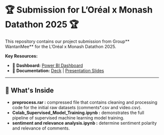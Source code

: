 # 🏆 Submission for L’Oréal x Monash Datathon 2025 🏆

This repository contains our project submission from Group** WantanMee** for the L’Oréal x Monash Datathon 2025.

**Key Resources:**

*   🎨 **Dashboard:** [Power BI Dashboard](https://app.powerbi.com/view?r=eyJrIjoiMGJkMDMzY2QtZjgyNy00Yjc5LWEzOGEtNTZjNTcyNTZiNmIyIiwidCI6IjBmZWQwM2EzLTQwMmQtNDYzMy1hOGNkLThiMzA4ODIyMjUzZSIsImMiOjEwfQ%3D%3D)
*   📄 **Documentation:** [Deck](https://cloudmails-my.sharepoint.com/:w:/g/personal/tp068221_mail_apu_edu_my/EbsIeTS0YL5LrnwjlGSye_YBM_l6irO-n1yPzv8l6rI8jQ?e=7RUqqa) |  [Presentation Slides](https://www.canva.com/design/DAGyxJ0gyvQ/09DuPt_j-aIwdzPWBtz_PQ/edit)

---
## 🚀 What's Inside
*   **preprocess.rar :** compressed file that contains cleaning and processing code for the initial raw datasets (comments*.csv and video.csv).
*   **Colab_Supervised_Model_Training.ipynb :** demonstrates the full pipeline of supervised machine learning model training.
*   **sentiment and relevance analysis.ipynb :** determine sentiment polarity and relevance of comments.

